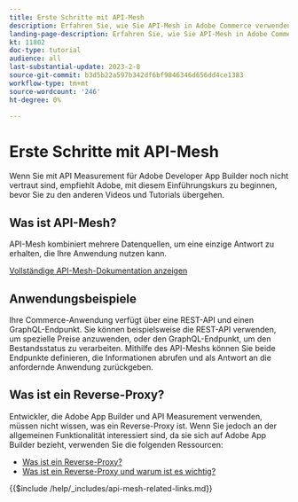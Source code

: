 ```yaml
---
title: Erste Schritte mit API-Mesh
description: Erfahren Sie, wie Sie API-Mesh in Adobe Commerce verwenden und [!DNL Adobe App Builder]. Erfahren Sie mehr über die Installation von Adobe App Builder, die Arbeit mit Projekten, die Erstellung eines grafischen Reverse-Proxy und vieles mehr.
landing-page-description: Erfahren Sie, wie Sie API-Mesh in Adobe Commerce verwenden und [!DNL Adobe App Builder]. Erfahren Sie mehr über die Installation von Adobe IO, die Arbeit mit Projekten, die Erstellung eines grafischen Reverse-Proxy und vieles mehr.
kt: 11802
doc-type: tutorial
audience: all
last-substantial-update: 2023-2-8
source-git-commit: b3d5b22a597b342df6bf9846346d656dd4ce1383
workflow-type: tm+mt
source-wordcount: '246'
ht-degree: 0%

---
```


# Erste Schritte mit API-Mesh

Wenn Sie mit API Measurement für Adobe Developer App Builder noch nicht vertraut sind, empfiehlt Adobe, mit diesem Einführungskurs zu beginnen, bevor Sie zu den anderen Videos und Tutorials übergehen.

## Was ist API-Mesh?

API-Mesh kombiniert mehrere Datenquellen, um eine einzige Antwort zu erhalten, die Ihre Anwendung nutzen kann.

[Vollständige API-Mesh-Dokumentation anzeigen](https://developer.adobe.com/graphql-mesh-gateway/gateway/overview/)

## Anwendungsbeispiele

Ihre Commerce-Anwendung verfügt über eine REST-API und einen GraphQL-Endpunkt. Sie können beispielsweise die REST-API verwenden, um spezielle Preise anzuwenden, oder den GraphQL-Endpunkt, um den Bestandsstatus zu verarbeiten. Mithilfe des API-Meshs können Sie beide Endpunkte definieren, die Informationen abrufen und als Antwort an die anfordernde Anwendung zurückgeben.

## Was ist ein Reverse-Proxy?

Entwickler, die Adobe App Builder und API Measurement verwenden, müssen nicht wissen, was ein Reverse-Proxy ist. Wenn Sie jedoch an der allgemeinen Funktionalität interessiert sind, da sie sich auf Adobe App Builder bezieht, verwenden Sie die folgenden Ressourcen:

* [Was ist ein Reverse-Proxy?](https://www.imperva.com/learn/performance/reverse-proxy/)
* [Was ist ein Reverse-Proxy und warum ist es wichtig?](https://blog.hubspot.com/website/reverse-proxy)

{{$include /help/_includes/api-mesh-related-links.md}}
